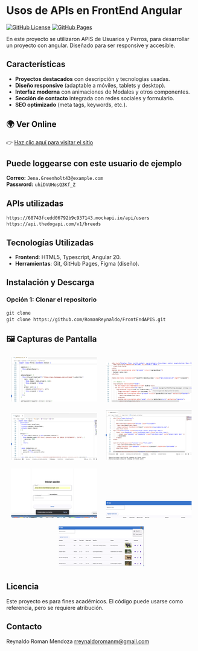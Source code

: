 # Usos de APIs en FrontEnd Angular

[![GitHub License](https://img.shields.io/github/license/tuusuario/portafolio?color=blue)](https://github.com/tuusuario/portafolio)
[![GitHub Pages](https://img.shields.io/badge/🌐%20Live%20Demo-Visitar%20Sitio-brightgreen)](https://tuusuario.github.io/portafolio/)

En este proyecto se utilizaron APIS de Usuarios y Perros, para desarrollar un proyecto con angular. Diseñado para ser responsive y accesible.  

## Características  
- **Proyectos destacados** con descripción y tecnologías usadas.  
-  **Diseño responsive** (adaptable a móviles, tablets y desktop).  
-  **Interfaz moderna** con animaciones de Modales y otros componentes.  
-  **Sección de contacto** integrada con redes sociales y formulario.  
-  **SEO optimizado** (meta tags, keywords, etc.).  

## 🌍 Ver Online  
👉 [Haz clic aquí para visitar el sitio](https://romanreynaldo.github.io/FrontEndAPIS/)  
## Puede loggearse con este usuario de ejemplo

**Correo:** `Jena.Greenholt43@example.com`  
**Password:** `uhiDVUHosQ3Kf_Z`

## APIs utilizadas
    https://68743fcedd06792b9c937143.mockapi.io/api/users
    https://api.thedogapi.com/v1/breeds

##  Tecnologías Utilizadas  
- **Frontend**: HTML5, Typescript, Angular 20.  
- **Herramientas**: Git, GitHub Pages, Figma (diseño).  

##  Instalación y Descarga  
### Opción 1: Clonar el repositorio  

``` html
git clone
git clone https://github.com/RomanReynaldo/FrontEndAPIS.git

```



## 🖼️ Capturas de Pantalla

<div align="center">
  <img src="0.png" width="45%" style="margin: 10px;">
  <img src="1.png" width="45%" style="margin: 10px;">
  <br>
  <img src="2.png" width="45%" style="margin: 10px;">
  <img src="3.png" width="45%" style="margin: 10px;">
  <img src="4.png" width="45%" style="margin: 10px;">
  <img src="5.png" width="45%" style="margin: 10px;">
  <img src="6.png" width="45%" style="margin: 10px;">
</div>


## Licencia
Este proyecto es para fines académicos. El código puede usarse como referencia, pero se requiere atribución.


## Contacto
Reynaldo Roman Mendoza
 rreynaldoromanm@gmail.com










